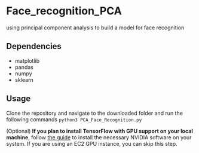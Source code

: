 # Face_recognition_PCA
using principal component analysis to build a model for face recognition


## Dependencies
- matplotlib
- pandas
- numpy
- sklearn

## Usage
Clone the repository and navigate to the downloaded folder and run the following commands
`python3 PCA_Face_Recognition.py`


(Optional) __If you plan to install TensorFlow with GPU support on your local machine__, follow [the guide](https://www.tensorflow.org/install/) to install the necessary NVIDIA software on your system.  If you are using an EC2 GPU instance, you can skip this step.


